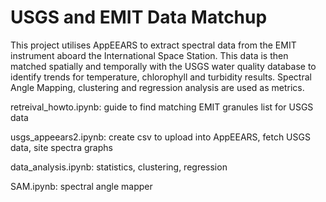 # USGS and EMIT Data Matchup

This project utilises AppEEARS to extract spectral data from the EMIT instrument aboard the International Space Station. This data is then matched spatially and temporally with the USGS water quality database to identify trends for temperature, chlorophyll and turbidity results. Spectral Angle Mapping, clustering and regression analysis are used as metrics. 


retreival_howto.ipynb: guide to find matching EMIT granules list for USGS data

usgs_appeears2.ipynb: create csv to upload into AppEEARS, fetch USGS data, site spectra graphs

data_analysis.ipynb: statistics, clustering, regression

SAM.ipynb: spectral angle mapper
